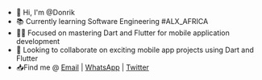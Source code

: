- 👋 Hi, I'm @Donrik
- 📚 Currently learning Software Engineering #ALX_AFRICA
- 👨‍💻 Focused on mastering Dart and Flutter for mobile application development
- 👀 Looking to collaborate on exciting mobile app projects using Dart and Flutter
- 📥Find me @ [Email](onyandodickens@gmail.com) | [WhatsApp](https://wa.me/+254705573425) | [Twitter](https://twitter.com/TheSane_Don) 
